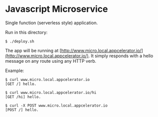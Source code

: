 Javascript Microservice
=======================

Single function (serverless style) application.

Run in this directory:

    $ ./deploy.sh

The app will be running at [http://www.micro.local.appcelerator.io/](http://www.micro.local.appcelerator.io/).
It simply responds with a hello message on any route using any HTTP verb.

Example:

    $ curl www.micro.local.appcelerator.io
    [GET /] hello.

    $ curl www.micro.local.appcelerator.io/hi
    [GET /hi] hello.

    $ curl -X POST www.micro.local.appcelerator.io
    [POST /] hello.
